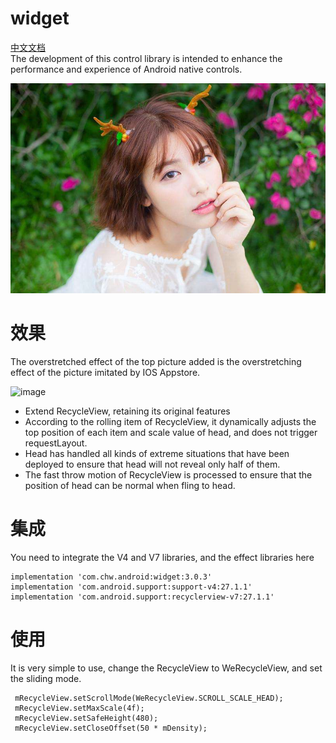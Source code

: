 # widget
[中文文档](README.md)<br>
The development of this control library is intended to enhance the performance and experience of Android native controls.

![](pic.jpg 'pic')

# 效果
The overstretched effect of the top picture added is the overstretching effect of the picture imitated by IOS Appstore.

![image](https://github.com/chengweidev/widget/blob/master/f.gif ) 

* Extend RecycleView, retaining its original features<br>
* According to the rolling item of RecycleView, it dynamically adjusts the top position of each item and scale value of head, and does not trigger requestLayout.<br>
* Head has handled all kinds of extreme situations that have been deployed to ensure that head will not reveal only half of them.<br>
* The fast throw motion of RecycleView is processed to ensure that the position of head can be normal when fling to head.<br>



# 集成
You need to integrate the V4 and V7 libraries, and the effect libraries here
   
    implementation 'com.chw.android:widget:3.0.3'
    implementation 'com.android.support:support-v4:27.1.1'
    implementation 'com.android.support:recyclerview-v7:27.1.1'
    
 #    使用
 
It is very simple to use, change the RecycleView to WeRecycleView, and set the sliding mode.
      
     mRecycleView.setScrollMode(WeRecycleView.SCROLL_SCALE_HEAD);
     mRecycleView.setMaxScale(4f);
     mRecycleView.setSafeHeight(480);
     mRecycleView.setCloseOffset(50 * mDensity);
     
